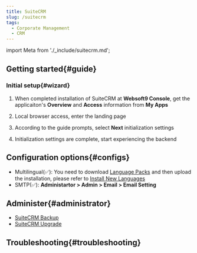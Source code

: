 ```yaml
---
title: SuiteCRM
slug: /suitecrm
tags:
  - Corporate Management
  - CRM
---
```


import Meta from './_include/suitecrm.md';

<Meta name="meta" />

## Getting started{#guide}

### Initial setup{#wizard}

1. When completed installation of SuiteCRM at **Websoft9 Console**, get the applicaiton's **Overview** and **Access** information from **My Apps**  

2. Local browser access, enter the landing page

3. According to the guide prompts, select **Next** initialization settings

4. Initialization settings are complete, start experiencing the backend

## Configuration options{#configs}

- Multilingual(✅): You need to download [Language Packs](https://crowdin.com/project/suitecrmtranslations/zh-CN) and then upload the installation, please refer to [Install New Languages](https://docs.suitecrm.com/admin/installation-guide/languages/install-a-new-language/)
- SMTP(✅): **Administartor > Admin > Email > Email Setting**

## Administer{#administrator}

- [SuiteCRM Backup](https://docs.suitecrm.com/developer/best-practices/#_backup)
- [SuiteCRM Upgrade](https://docs.suitecrm.com/admin/installation-guide/upgrading/)

## Troubleshooting{#troubleshooting}

